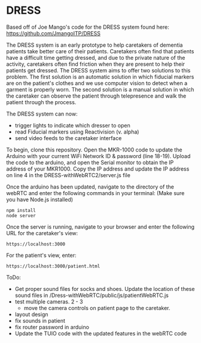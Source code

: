 # DRESS

Based off of Joe Mango's code for the DRESS system found here: https://github.com/JmangoITP/DRESS

The DRESS system is an early prototype to help caretakers of dementia patients take better care of their patients. Caretakers often find that patients have a difficult time getting dressed, and due to the private nature of the activity, caretakers often find friction when they are present to help their patients get dressed. The DRESS system aims to offer two solutions to this problem. The first solution is an automatic solution in which fiducial markers are on the patient's clothes and we use computer vision to detect when a garment is properly worn. The second solution is a manual solution in which the caretaker can observe the patient through telepresence and walk the patient through the process.  

The DRESS system can now:
* trigger lights to indicate which dresser to open
* read Fiducial markers using Reactivision (v. alpha)
* send video feeds to the caretaker interface

To begin, clone this repository. Open the MKR-1000 code to update the Arduino with your current WiFi Network ID & password (line 18-19). Upload the code to the arduino, and open the Serial monitor to obtain the IP address of your MKR1000. Copy the IP address and update the IP address on line 4 in the DRESS-withWebRTC2/server.js file

Once the arduino has been updated, navigate to the directory of the webRTC and enter the following commands in your terminal: (Make sure you have Node.js installed)

    npm install
    node server

Once the server is running, navigate to your browser and enter the following URL for the caretaker's view:

    https://localhost:3000

For the patient's view, enter:

    https://localhost:3000/patient.html 

ToDo: 
- Get proper sound files for socks and shoes. Update the location of these sound files in /Dress-withWebRTC/public/js/patientWebRTC.js
- test multiple cameras. 2 - 3
    - move the camera controls on patient page to the caretaker.
- layout design 
- fix sounds in patient
- fix router password in arduino
- Update the TUIO code with the updated features in the webRTC code